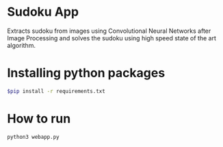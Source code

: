 # Sudoku App

Extracts sudoku from images using Convolutional Neural Networks after Image Processing and solves the sudoku using high speed state of the art algorithm.

# Installing python packages

```bash
$pip install -r requirements.txt
```
# How to run
```bash
python3 webapp.py 
```

